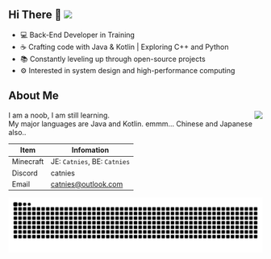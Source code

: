 ## Hi There 👋 ![](https://komarev.com/ghpvc/?username=Catnies&color=blue&style=flat-square)

- 💻 Back-End Developer in Training
- ☕️ Crafting code with Java & Kotlin | Exploring C++ and Python
- 📚 Constantly leveling up through open-source projects
- ⚙️ Interested in system design and high-performance computing

  
## About Me 
<img align="right" src="https://github-readme-stats.vercel.app/api/top-langs/?username=Catnies&layout=donut&title_color=00FFC6&text_color=F8F8FF&icon_color=fff000&bg_color=30,10111E,282A35&hide_border=true"/>
 
I am a noob, I am still learning.     
My major languages are Java and Kotlin. emmm... Chinese and Japanese also..  

| Item | Infomation |
| ---- | ---- |
| Minecraft | JE: `Catnies`, BE: `Catnies` |
| Discord | catnies |
| Email | catnies@outlook.com |


<picture>
  <source media="(prefers-color-scheme: dark)" srcset="https://raw.githubusercontent.com/Catnies/Catnies/output/github-contribution-grid-snake-dark.svg">
  <source media="(prefers-color-scheme: light)" srcset="https://raw.githubusercontent.com/Catnies/Catnies/output/github-contribution-grid-snake.svg">
  <img alt="github contribution grid snake animation" src="https://raw.githubusercontent.com/Catnies/Catnies/output/github-contribution-grid-snake.svg">
</picture>
